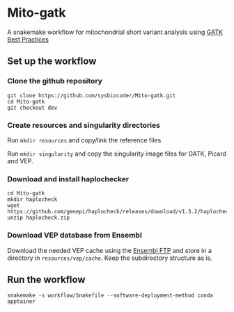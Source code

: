 # Mito-gatk

A snakemake workflow for mitochondrial short variant analysis using [GATK Best Practices](https://gatk.broadinstitute.org/hc/en-us/articles/4403870837275-Mitochondrial-short-variant-discovery-SNVs-Indels)

## Set up the workflow

### Clone the github repository

```
git clone https://github.com/sysbiocoder/Mito-gatk.git
cd Mito-gatk
git checkout dev
```

### Create resources and singularity directories

Run `mkdir resources` and copy/link the reference files


Run `mkdir singularity` and copy the singularity image files for GATK, Picard and VEP.

### Download and install haplochecker

```
cd Mito-gatk
mkdir haplocheck
wget https://github.com/genepi/haplocheck/releases/download/v1.3.2/haplocheck.zip
unzip haplocheck.zip
```

### Download VEP database from Ensembl

Download the needed VEP cache using the [Ensembl FTP](https://ftp.ensembl.org/pub/current_variation/indexed_vep_cache/) and store in a directory in `resources/vep/cache`. Keep the subdirectory structure as is. 

## Run the workflow

`snakemake -s workflow/Snakefile --software-deployment-method conda apptainer`
